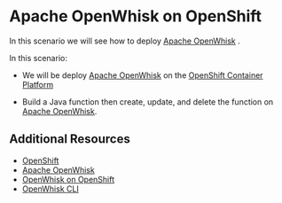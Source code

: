 # Apache OpenWhisk on OpenShift

In this scenario we will see how to deploy [Apache OpenWhisk](https://openwhisk.apache.org/) . 

In this scenario:

* We will be deploy [Apache OpenWhisk](https://openwhisk.apache.org/) on the [OpenShift Container Platform](https://openshift.com]) 

* Build a Java function then create, update, and delete the function on [Apache OpenWhisk](https://openwhisk.apache.org/).

## Additional Resources

* [OpenShift](https://www.openshift.com/)
* [Apache OpenWhisk](https://openwhisk.apache.org/)
* [OpenWhisk on OpenShift](https://github.com/projectodd/openwhisk-openshift)
* [OpenWhisk CLI](https://github.com/apache/incubator-openwhisk-cli)

